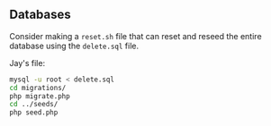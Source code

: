 ## Databases

Consider making a `reset.sh` file that can reset and reseed the entire database using the `delete.sql` file.

Jay's file:

```bash
mysql -u root < delete.sql
cd migrations/
php migrate.php
cd ../seeds/
php seed.php
```

